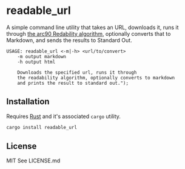 # readable_url

A simple command line utility that takes an URL, downloads it, runs it through [the arc90 Redability algorithm](https://github.com/masukomi/arc90-readability), optionally
converts that to Markdown, and sends the results to Standard Out.



```
USAGE: readable_url <-m|-h> <url/to/convert>
	-m output markdown
	-h output html

	Downloads the specified url, runs it through
	the readability algorithm, optionally converts to markdown
	and prints the result to standard out.");

```
## Installation 

Requires [Rust](https://www.rust-lang.org/) and it's associated `cargo` utility.

```sh
cargo install readable_url
```


## License 
MIT See LICENSE.md

